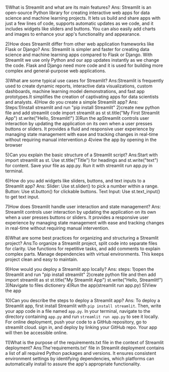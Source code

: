 1)What is Streamlit and what are its main features?
Ans: Streamlit is an open-source Python library for creating interactive web apps for data science and machine learning projects. It lets us build and share apps with just a few lines of code, supports automatic updates as we code, and it includes widgets like sliders and buttons. You can also easily add charts and images to enhance your app's functionality and appearance.

2)How does Streamlit differ from other web application frameworks like Flask or Django?
Ans: Streamlit is simpler and faster for creating data science and machine learning apps compared to Flask or Django. With Streamlit we use only Python and our app updates instantly as we change the code. Flask and Django need more code and it is  used for building more complex and general-purpose web applications.

3)What are some typical use cases for Streamlit?
Ans:Streamlit is frequently used to create dynamic reports, interactive data visualizations, custom dashboards, machine learning model demonstrations, and fast app prototypes.It simplifies the creation of captivating apps for data scientists and analysts.
4)How do you create a simple Streamlit app?
Ans: Steps:1)Install streamlit and run "pip install Streamlit"
          2)create new python file and add streamlit code
          import streamlit as st
          st.title("My First Streamlit App")
          st.write("Hello, Streamlit!")
          3)Run the apStreamlit controls user interaction by updating the application on its own when a user presses buttons or sliders. It provides a fluid and responsive user experience by managing state management with ease and tracking changes in real-time without requiring manual intervention.p 
          4)view the app by opening in the browser

5)Can you explain the basic structure of a Streamlit script?
Ans:Start with import streamlit as st.
    Use st.title("Title") for headings and st.write("text") for content.
    Save your file as app.py.
    Run it with streamlit run app.py in terminal.

6)How do you add widgets like sliders, buttons, and text inputs to a Streamlit app?
Ans: Slider: Use st.slider() to pick a number within a range.
     Button: Use st.button() for clickable buttons.
     Text Input: Use st.text_input() to get text input.  

7)How does Streamlit handle user interaction and state management?
Ans: Streamlit controls user interaction by updating the application on its own when a user presses buttons or sliders. It provides a responsive user experience by managing state management with ease and tracking changes in real-time without requiring manual intervention.

8)What are some best practices for organizing and structuring a Streamlit project?
Ans:To organize a Streamlit project, split code into separate files for clarity. Use functions for repetitive tasks, and add comments to explain complex parts. Manage dependencies with virtual environments. This keeps project clean and easy to maintain.

9)How would you deploy a Streamlit app locally?
Ans: steps:
1)open the Streamlit and run "pip install streamlit"
2)create python file and then add
import streamlit as st
st.title("My Streamlit App")
st.write("Hello, Streamlit!")
3)Navigate to files dictionery
4)Run the app(streamlit run app.py)
5)View the app

10)Can you describe the steps to deploy a Streamlit app?
Ans: To deploy a Streamlit app, first install Streamlit with `pip install streamlit`. Then, write your app code in a file named `app.py`. In your terminal, navigate to the directory containing `app.py` and run `streamlit run app.py` to see it locally. For online deployment, push your code to a GitHub repository, go to streamlit cloud. sign in, and deploy by linking your GitHub repo. Your app will then be accessible online.

11)What is the purpose of the requirements.txt file in the context of Streamlit deployment?
Ans:The'requirements.txt' file in Streamlit deployment contains a list of all required Python packages and versions. It ensures consistent environment settings by identifying dependencies, which platforms can automatically install to assure the app's appropriate functionality.

